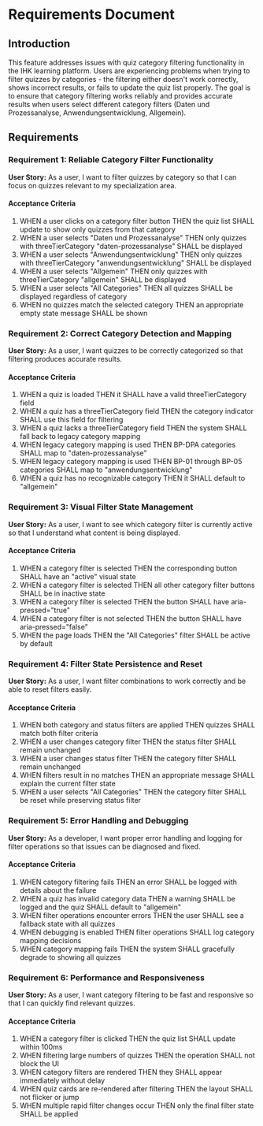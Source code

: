 # Requirements Document

## Introduction

This feature addresses issues with quiz category filtering functionality in the IHK learning platform. Users are experiencing problems when trying to filter quizzes by categories - the filtering either doesn't work correctly, shows incorrect results, or fails to update the quiz list properly. The goal is to ensure that category filtering works reliably and provides accurate results when users select different category filters (Daten und Prozessanalyse, Anwendungsentwicklung, Allgemein).

## Requirements

### Requirement 1: Reliable Category Filter Functionality

**User Story:** As a user, I want to filter quizzes by category so that I can focus on quizzes relevant to my specialization area.

#### Acceptance Criteria

1. WHEN a user clicks on a category filter button THEN the quiz list SHALL update to show only quizzes from that category
2. WHEN a user selects "Daten und Prozessanalyse" THEN only quizzes with threeTierCategory "daten-prozessanalyse" SHALL be displayed
3. WHEN a user selects "Anwendungsentwicklung" THEN only quizzes with threeTierCategory "anwendungsentwicklung" SHALL be displayed
4. WHEN a user selects "Allgemein" THEN only quizzes with threeTierCategory "allgemein" SHALL be displayed
5. WHEN a user selects "All Categories" THEN all quizzes SHALL be displayed regardless of category
6. WHEN no quizzes match the selected category THEN an appropriate empty state message SHALL be shown

### Requirement 2: Correct Category Detection and Mapping

**User Story:** As a user, I want quizzes to be correctly categorized so that filtering produces accurate results.

#### Acceptance Criteria

1. WHEN a quiz is loaded THEN it SHALL have a valid threeTierCategory field
2. WHEN a quiz has a threeTierCategory field THEN the category indicator SHALL use this field for filtering
3. WHEN a quiz lacks a threeTierCategory field THEN the system SHALL fall back to legacy category mapping
4. WHEN legacy category mapping is used THEN BP-DPA categories SHALL map to "daten-prozessanalyse"
5. WHEN legacy category mapping is used THEN BP-01 through BP-05 categories SHALL map to "anwendungsentwicklung"
6. WHEN a quiz has no recognizable category THEN it SHALL default to "allgemein"

### Requirement 3: Visual Filter State Management

**User Story:** As a user, I want to see which category filter is currently active so that I understand what content is being displayed.

#### Acceptance Criteria

1. WHEN a category filter is selected THEN the corresponding button SHALL have an "active" visual state
2. WHEN a category filter is selected THEN all other category filter buttons SHALL be in inactive state
3. WHEN a category filter is selected THEN the button SHALL have aria-pressed="true"
4. WHEN a category filter is not selected THEN the button SHALL have aria-pressed="false"
5. WHEN the page loads THEN the "All Categories" filter SHALL be active by default

### Requirement 4: Filter State Persistence and Reset

**User Story:** As a user, I want filter combinations to work correctly and be able to reset filters easily.

#### Acceptance Criteria

1. WHEN both category and status filters are applied THEN quizzes SHALL match both filter criteria
2. WHEN a user changes category filter THEN the status filter SHALL remain unchanged
3. WHEN a user changes status filter THEN the category filter SHALL remain unchanged
4. WHEN filters result in no matches THEN an appropriate message SHALL explain the current filter state
5. WHEN a user selects "All Categories" THEN the category filter SHALL be reset while preserving status filter

### Requirement 5: Error Handling and Debugging

**User Story:** As a developer, I want proper error handling and logging for filter operations so that issues can be diagnosed and fixed.

#### Acceptance Criteria

1. WHEN category filtering fails THEN an error SHALL be logged with details about the failure
2. WHEN a quiz has invalid category data THEN a warning SHALL be logged and the quiz SHALL default to "allgemein"
3. WHEN filter operations encounter errors THEN the user SHALL see a fallback state with all quizzes
4. WHEN debugging is enabled THEN filter operations SHALL log category mapping decisions
5. WHEN category mapping fails THEN the system SHALL gracefully degrade to showing all quizzes

### Requirement 6: Performance and Responsiveness

**User Story:** As a user, I want category filtering to be fast and responsive so that I can quickly find relevant quizzes.

#### Acceptance Criteria

1. WHEN a category filter is clicked THEN the quiz list SHALL update within 100ms
2. WHEN filtering large numbers of quizzes THEN the operation SHALL not block the UI
3. WHEN category filters are rendered THEN they SHALL appear immediately without delay
4. WHEN quiz cards are re-rendered after filtering THEN the layout SHALL not flicker or jump
5. WHEN multiple rapid filter changes occur THEN only the final filter state SHALL be applied
